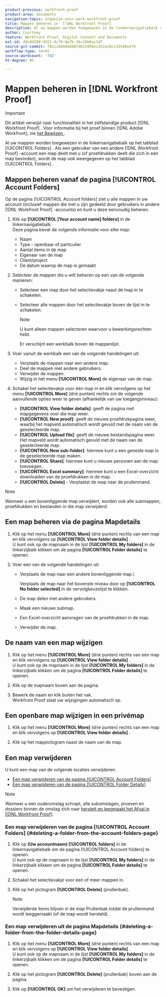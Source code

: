 ```yaml
---
product-previous: workfront-proof
product-area: documents
navigation-topic: organize-your-work-workfront-proof
title: Mappen beheren in  [!DNL Workfront Proof]
description: Al uw mappen worden toegewezen in de linkernavigatiebalk op het tabblad [!UICONTROL Folders] . Als een gebruiker van een verschillende  [!DNL Workfront Proof]  rekening een omslag met u deelt (of bewijzen deelt die in een omslag zijn), is de omslag ook vermeld op het [!UICONTROL Folders] lusje.
author: Courtney
feature: Workfront Proof, Digital Content and Documents
exl-id: ddc8d388-d161-4c70-8e7b-16c16b6ac3d7
source-git-commit: f81114b04e688fd615956ec352ac8cc33548ee79
workflow-type: tm+mt
source-wordcount: '742'
ht-degree: 0%

---
```


# Mappen beheren in [!DNL Workfront Proof]

>[!IMPORTANT]
>
>Dit artikel verwijst naar functionaliteit in het zelfstandige product [!DNL Workfront Proof] . Voor informatie bij het proef binnen [!DNL Adobe Workfront], zie [ het Bewijzen ](../../../review-and-approve-work/proofing/proofing.md).

Al uw mappen worden toegewezen in de linkernavigatiebalk op het tabblad [!UICONTROL Folders] . Als een gebruiker van een andere [!DNL Workfront Proof] -account een map deelt met u (of proefdrukken deelt die zich in een map bevinden), wordt de map ook weergegeven op het tabblad [!UICONTROL Folders] .

## Mappen beheren vanaf de pagina [!UICONTROL Account Folders]

Op de pagina [!UICONTROL Account folders] ziet u alle mappen in uw account (inclusief mappen die met u zijn gedeeld door gebruikers in andere [!DNL Workfront Proof] -accounts) en kunt u deze eenvoudig beheren.

1. Klik op **[!UICONTROL [Your account name] folders]** in de linkernavigatiebalk.\
   Deze pagina bevat de volgende informatie voor elke map:

   * Naam
   * Type - openbaar of particulier
   * Aantal items in de map
   * Eigenaar van de map
   * Client/project
   * De datum waarop de map is gemaakt

1. Selecteer de mappen die u wilt beheren op een van de volgende manieren:

   * Selecteer een map door het selectievakje naast de map in te schakelen.
   * Selecteer alle mappen door het selectievakje boven de lijst in te schakelen.

     >[!NOTE]
     >
     >U kunt alleen mappen selecteren waarvoor u bewerkingsrechten hebt.

     Er verschijnt een werkbalk boven de mappenlijst.

1. Voer vanuit de werkbalk een van de volgende handelingen uit:

   * Verplaats de mappen naar een andere map.
   * Deel de mappen met andere gebruikers.
   * Verwijder de mappen.
   * Wijzig in het menu **[!UICONTROL More]** de eigenaar van de map.

1. Schakel het selectievakje voor één map in en klik vervolgens op het menu **[!UICONTROL More]** (drie punten) rechts om de volgende aanvullende opties weer te geven (afhankelijk van uw toegangsniveau):

   * **[!UICONTROL View folder details]**: geeft de pagina met mapgegevens voor die map weer.
   * **[!UICONTROL New proof]**: geeft de nieuwe proefdrukpagina weer, waarbij het mapveld automatisch wordt gevuld met de naam van de geselecteerde map.
   * **[!UICONTROL Upload file]**: geeft de nieuwe bestandspagina weer. Het mapveld wordt automatisch gevuld met de naam van de geselecteerde map.
   * **[!UICONTROL New sub-folder]**: hiermee kunt u een geneste map in de geselecteerde map maken.
   * **[!UICONTROL Share]**: hiermee kunt u nieuwe personen aan de map toevoegen.
   * **[!UICONTROL Excel summary]**: hiermee kunt u een Excel-overzicht downloaden van de proefdrukken in de map.
   * **[!UICONTROL Delete]** - Verplaatst de map naar de prullenmand.

>[!NOTE]
>
>Wanneer u een bovenliggende map verwijdert, worden ook alle submappen, proefdrukken en bestanden in die map verwijderd.

## Een map beheren via de pagina Mapdetails

1. Klik op het menu **[!UICONTROL More]** (drie punten) rechts van een map en klik vervolgens op **[!UICONTROL View folder details]** .\
   U kunt ook op de mapnaam in de lijst **[!UICONTROL My folders]** in de linkerzijbalk klikken om de pagina **[!UICONTROL Folder details]** te openen.

1. Voer een van de volgende handelingen uit:

   * Verplaats de map naar een andere bovenliggende map.\

     Verplaats de map naar het bovenste niveau door op **[!UICONTROL No folder selected]** in de vervolgkeuzelijst te klikken.

   * De map delen met andere gebruikers.
   * Maak een nieuwe submap.
   * Een Excel-overzicht aanvragen van de proefdrukken in de map.
   * Verwijder de map.

## De naam van een map wijzigen

1. Klik op het menu **[!UICONTROL More]** (drie punten) rechts van een map en klik vervolgens op **[!UICONTROL View folder details]** .\
   U kunt ook op de mapnaam in de lijst **[!UICONTROL My folders]** in de linkerzijbalk klikken om de pagina **[!UICONTROL Folder details]** te openen.

1. Klik op de mapnaam boven aan de pagina.
1. Bewerk de naam en klik buiten het vak.\
   Workfront Proof slaat uw wijzigingen automatisch op.

## Een openbare map wijzigen in een privémap

1. Klik op het menu **[!UICONTROL More]** (drie punten) rechts van een map en klik vervolgens op **[!UICONTROL View folder details]** .

1. Klik op het mappictogram naast de naam van de map.

## Een map verwijderen

U kunt een map van de volgende locaties verwijderen:

* [Een map verwijderen van de pagina [!UICONTROL Account Folders]](#deleting-a-folder-from-the-account-folders-page)
* [Een map verwijderen van de pagina [!UICONTROL Folder Details]](#deleting-a-folder-from-the-folder-details-page)

>[!NOTE]
>
>Wanneer u een ouderomslag schrapt, alle subomslagen, proeven en dossiers binnen de omslag zich naar [ herstelt en leegmaakt het Afval in  [!DNL Workfront Proof]](../../../workfront-proof/wp-work-proofsfiles/manage-your-work/restore-and-empty-trash.md).

### Een map verwijderen van de pagina [!UICONTROL Account Folders] {#deleting-a-folder-from-the-account-folders-page}

1. Klik op **(Uw accountnaam) [!UICONTROL folders]** in de linkernavigatiebalk om de pagina [!UICONTROL Account folders] te openen.\
   U kunt ook op de mapnaam in de lijst **[!UICONTROL My folders]** in de linkerzijbalk klikken om de pagina **[!UICONTROL Folder details]** te openen.

1. Schakel het selectievakje voor een of meer mappen in.
1. Klik op het pictogram **[!UICONTROL Delete]** (prullenbak).

   >[!NOTE]
   >
   >Verwijderde items blijven in de map Prullenbak totdat de prullenmand wordt leeggemaakt (of de map wordt hersteld).

### Een map verwijderen uit de pagina Mapdetails {#deleting-a-folder-from-the-folder-details-page}

1. Klik op het menu **[!UICONTROL More]** (drie punten) rechts van een map en klik vervolgens op **[!UICONTROL View folder details]** .\
   U kunt ook op de mapnaam in de lijst **[!UICONTROL My folders]** in de linkerzijbalk klikken om de pagina **[!UICONTROL Folder details]** te openen.

1. Klik op het pictogram **[!UICONTROL Delete]** (prullenbak) boven aan de pagina.
1. Klik op **[!UICONTROL OK]** om het verwijderen te bevestigen.

